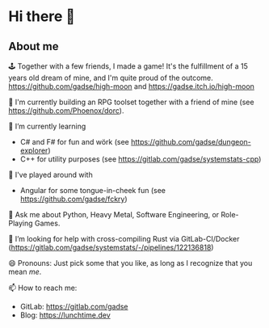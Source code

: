 # Hi there 👋

## About me


🕹️ Together with a few friends, I made a game! It's the fulfillment of a 15 years old dream of mine, and I'm quite proud of the outcome. https://github.com/gadse/high-moon and https://gadse.itch.io/high-moon

🧱 I'm currently building an RPG toolset together with a friend of mine (see https://github.com/Phoenox/dorc).

🌱 I’m currently learning
  - C# and F# for fun and wörk (see https://github.com/gadse/dungeon-explorer)
  - C++ for utility purposes (see https://gitlab.com/gadse/systemstats-cpp)

🧶 I've played around with
  - Angular for some tongue-in-cheek fun (see https://github.com/gadse/fckry)

💬 Ask me about Python, Heavy Metal, Software Engineering, or Role-Playing Games.
  
🤔 I’m looking for help with cross-compiling Rust via GitLab-CI/Docker (https://gitlab.com/gadse/systemstats/-/pipelines/122136818)

😄 Pronouns: Just pick some that you like, as long as I recognize that you mean _me_.

📫 How to reach me:
   - GitLab: https://gitlab.com/gadse
   - Blog: https://lunchtime.dev

<!--
**gadse/gadse** is a ✨ _special_ ✨ repository because its `README.md` (this file) appears on your GitHub profile.

Here are some ideas to get you started:

- 🔭 I’m currently working on ...
- 🌱 I’m currently learning ...
- 👯 I’m looking to collaborate on ...
- 🤔 I’m looking for help with ...
- 💬 Ask me about ...
- 📫 How to reach me: ...
- 😄 Pronouns: ...
- ⚡ Fun fact: ...
-->
